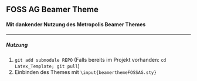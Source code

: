 ## FOSS AG Beamer Theme
#### Mit dankender Nutzung des Metropolis Beamer Themes
-----
##### Nutzung

 1. ```git add submodule REPO``` (Falls bereits im Projekt vorhanden: ```cd Latex_Template; git pull```)
 2. Einbinden des Themes mit ```\input{beamerthemeFOSSAG.sty}```
